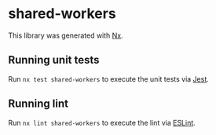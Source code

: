 # shared-workers

This library was generated with [Nx](https://nx.dev).

## Running unit tests

Run `nx test shared-workers` to execute the unit tests via [Jest](https://jestjs.io).

## Running lint

Run `nx lint shared-workers` to execute the lint via [ESLint](https://eslint.org/).
